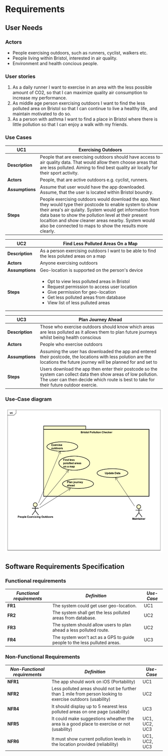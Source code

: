 # Requirements

## User Needs

### Actors
- People exercising outdoors, such as runners, cyclist, walkers etc. 
- People living within Bristol, interested in air quality.
- Environment and health concious people.

### User stories

1. As a daily runner I want to exercise in an area with the less possible amount of CO2, so that I can maximize quality air consumption to increase my performance.
2. As middle age person exercising outdoors I want to find the less polluted area on Bristol so that I can continue to live a healthy life, and maintain motivated to do so. 
3. As a person with asthma I want to find a place in Bristol where there is little pollution so that I can enjoy a walk with my friends.

### Use Cases

| UC1        | Exercising Outdoors | 
| -------------------------------------- | ------------------- |
| **Description** | People that are exercising outdoors should have access to air quality data. That would allow them choose areas that are less polluted. Aiming to find best quality air locally for their sport activity.|
| **Actors** | People, that are active outdoors e.g. cyclist, runners.|
| **Assumptions** | Assume that user would have the app downloaded. Assume, that the user is located within Bristol boundry.|
| **Steps** | People exercising outdoors would download the app. Next they would type their postcode to enable system to show their area's air qulaity. System would get information from data base to show the pollution level at their present localtion and show  cleaner areas nearby. System would also be connected to maps to show the results more clearly.|

| UC2        | Find Less Polluted Areas On a Map | 
| -------------------------------------- | ------------------- |
| **Description** | As a person exercising outdoors I want to be able to find the less poluted areas on a map |
| **Actors** | Anyone exercising outdoors |
| **Assumptions** | Geo-location is supported on the person's device |
| **Steps** | <ul><li>Opt to view less polluted areas in Bristol</li><li>Request permission to access user location</li><li>Give permission for geo-location</li><li>Get less polluted areas from database</li><li>View list of less pulluted areas</li></ul> |

| UC3        | Plan Journey Ahead | 
| -------------------------------------- | ------------------- |
| **Description** | Those who exercise outdoors should know which areas are less polluted as it allows them to plan future journeys whilst being health conscious |
| **Actors** | People who exercise outdoors |
| **Assumptions** | Assuming the user has downloaded the app and entered their postcode, the locations with less polution are the locations the future journey will be planned for and set to |
| **Steps** | Users download the app then enter their postcode so the system can collect data then show areas of low pollution. The user can then decide which route is best to take for their future outdoor exercie. 

### Use-Case diagram

![Insert your Use-Case-Diagram Here](images/image_usecase.png)

## Software Requirements Specification

### Functional requirements
  
|  ***Functional requirements*** |   ***Definition*** |    ***Use-Case*** | 
| -------------------------------------- | ------------------- | ------------------- |
| **FR1** | The system could get user geo-location. | UC1 |
| **FR2** | The system shall get the less polluted areas from database. | UC2 |
| **FR3** | The system should allow users to plan ahead a less polluted route.  | UC2 |
| **FR4** | The system won't act as a GPS to guide people to the less pulluted areas. | UC3 |

### Non-Functional Requirements

|  ***Non-Functional requirements*** |   ***Definition*** |    ***Use-Case*** | 
| -------------------------------------- | ------------------- | ------------------- |
| **NFR1** | The app should work on iOS (Portability) | UC1 |
| **NFR2** | Less polluted areas should not be further than 1 mile from person looking to exercise outdoors (usability) | UC2 |
| **NFR4** | It should display up to 5 nearest less polluted areas on one page (usability) | UC3 |
| **NFR5** | It could make suggestions wheather the area is a good place to exercise or not (usability) | UC1, UC2, UC3 |
| **NFR6** | It must show current pollution levels in the location provided (reliability) | UC1, UC2, UC3 |


